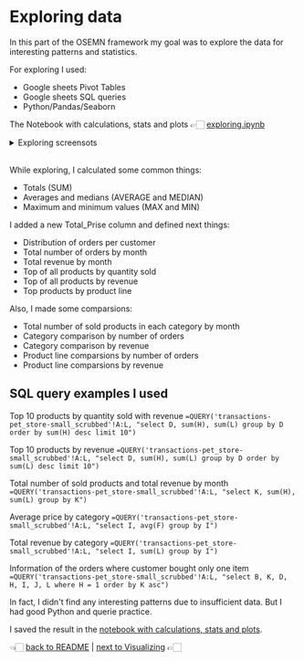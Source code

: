 # Exploring data

In this part of the OSEMN framework my goal was to explore the data for interesting patterns and statistics.

For exploring I used:
* Google sheets Pivot Tables
* Google sheets SQL queries
* Python/Pandas/Seaborn

The Notebook with calculations, stats and plots 👉🏻 [exploring.ipynb](exploring.ipynb)

<details>
  <summary>Exploring screensots</summary><br>

  All screenshots are here 👉🏻 [screenshots](https://github.com/dvstr/edu-for-git/tree/main/DA-Spreadsheets-and-SQL/screenshots)

  ![describe_columns](https://github.com/dvstr/edu-for-git/blob/main/DA-Spreadsheets-and-SQL/screenshots/describe_columns.jpg)
  
  ![category_sales_by_month_bar](https://github.com/dvstr/edu-for-git/blob/main/DA-Spreadsheets-and-SQL/screenshots/category_sales_by_month_bar.png)

  ![orders_per_customer](https://github.com/dvstr/edu-for-git/blob/main/DA-Spreadsheets-and-SQL/screenshots/orders_per_customer.png)

  ![orders_and_income_by_month](https://github.com/dvstr/edu-for-git/blob/main/DA-Spreadsheets-and-SQL/screenshots/orders_and_income_by_month.png)

  ![popularity_of_category_by_line](https://github.com/dvstr/edu-for-git/blob/main/DA-Spreadsheets-and-SQL/screenshots/popularity_of_category_by_line.png)

  ![top_products_by_line](https://github.com/dvstr/edu-for-git/blob/main/DA-Spreadsheets-and-SQL/screenshots/top_products_by_line.png)
</details><br>

While exploring, I calculated some common things:
* Totals (SUM)
* Averages and medians (AVERAGE and MEDIAN)
* Maximum and minimum values (MAX and MIN)

I added a new Total_Prise column and defined next things:
* Distribution of orders per customer
* Total number of orders by month
* Total revenue by month
* Top of all products by quantity sold
* Top of all products by revenue
* Top products by product line

Also, I made some comparsions:
* Total number of sold products in each category by month
* Category comparison by number of orders
* Category comparison by revenue
* Product line comparsions by number of orders
* Product line comparsions by revenue

## SQL query examples I used

Top 10 products by quantity sold with revenue
`=QUERY('transactions-pet_store-small_scrubbed'!A:L, "select D, sum(H), sum(L) group by D order by sum(H) desc limit 10")`

Top 10 products by revenue
`=QUERY('transactions-pet_store-small_scrubbed'!A:L, "select D, sum(H), sum(L) group by D order by sum(L) desc limit 10")`

Total number of sold products and total revenue by month
`=QUERY('transactions-pet_store-small_scrubbed'!A:L, "select K, sum(H), sum(L) group by K")`

Average price by category
`=QUERY('transactions-pet_store-small_scrubbed'!A:L, "select I, avg(F) group by I")`

Total revenue by category
`=QUERY('transactions-pet_store-small_scrubbed'!A:L, "select I, sum(L) group by I")`

Information of the orders where customer bought only one item
`=QUERY('transactions-pet_store-small_scrubbed'!A:L, "select B, K, D, H, I, J, L where H = 1 order by K asc")`

In fact, I didn't find any interesting patterns due to insufficient data. But I had good Python and querie practice.

I saved the result in the [notebook with calculations, stats and plots](exploring.ipynb).

👈🏻 [back to README](README.md) | [next to Visualizing](visualizing.md) 👉🏻